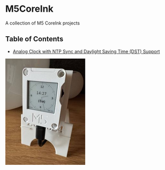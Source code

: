 # M5CoreInk
A collection of M5 CoreInk projects

## Table of Contents
- [Analog Clock with NTP Sync and Daylight Saving Time (DST) Support](M5CoreInk_Analog_Clock/Readme_Analog_Clock.md)

![Analog Clock_250px.jpg](M5CoreInk_Analog_Clock/img/Analog%20Clock_250px.jpg)